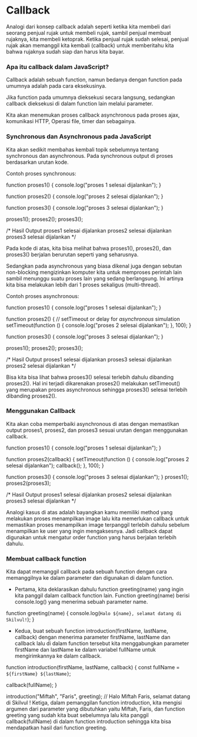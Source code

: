 # Callback
Analogi dari konsep callback adalah seperti ketika kita membeli dari seorang penjual rujak untuk membeli rujak, sambil penjual membuat rujaknya, kita membeli ketoprak. Ketika penjual rujak sudah selesai, penjual rujak akan memanggil kita kembali (callback) untuk memberitahu kita bahwa rujaknya sudah siap dan harus kita bayar.

### Apa itu callback dalam JavaScript?
Callback adalah sebuah function, namun bedanya dengan function pada umumnya adalah pada cara eksekusinya.

Jika function pada umumnya dieksekusi secara langsung, sedangkan callback dieksekusi di dalam function lain melalui parameter.

Kita akan menemukan proses callback asynchronous pada proses ajax, komunikasi HTTP, Operasi file, timer dan sebagainya.

### Synchronous dan Asynchronous pada JavaScript
Kita akan sedikit membahas kembali topik sebelumnya tentang synchronous dan asynchronous. Pada synchronous output di proses berdasarkan urutan kode.

Contoh proses synchronous:

function proses1() {
  console.log("proses 1 selesai dijalankan");
}

function proses2() {
  console.log("proses 2 selesai dijalankan");
}

function proses3() {
  console.log("proses 3 selesai dijalankan");
}

proses1();
proses2();
proses3();

/*
Hasil Output
proses1 selesai dijalankan
proses2 selesai dijalankan
proses3 selesai dijalankan
*/

Pada kode di atas, kita bisa melihat bahwa proses1(), proses2(), dan proses3() berjalan berurutan seperti yang seharusnya.

Sedangkan pada asynchronous yang biasa dikenal juga dengan sebutan non-blocking mengizinkan komputer kita untuk memproses perintah lain sambil menunggu suatu proses lain yang sedang berlangsung. Ini artinya kita bisa melakukan lebih dari 1 proses sekaligus (multi-thread).

Contoh proses asynchronous:

function proses1() {
  console.log("proses 1 selesai dijalankan");
}

function proses2() {
  // setTimeout or delay for *asynchronous* simulation
  setTimeout(function () {
    console.log("proses 2 selesai dijalankan");
  }, 100);
}

function proses3() {
  console.log("proses 3 selesai dijalankan");
}

proses1();
proses2();
proses3();

/*
Hasil Output
proses1 selesai dijalankan
proses3 selesai dijalankan
proses2 selesai dijalankan
*/

Bisa kita bisa lihat bahwa proses3() selesai terlebih dahulu dibanding proses2(). Hal ini terjadi dikarenakan proses2() melakukan setTimeout() yang merupakan proses asynchronous sehingga proses3() selesai terlebih dibanding proses2().

### Menggunakan Callback
Kita akan coba memperbaiki asynchronous di atas dengan memastikan output proses1, proses2, dan proses3 sesuai urutan dengan menggunakan callback.

function proses1() {
  console.log("proses 1 selesai dijalankan");
}

function proses2(callback) {
  setTimeout(function () {
    console.log("proses 2 selesai dijalankan");
    callback();
  }, 100);
}

function proses3() {
  console.log("proses 3 selesai dijalankan");
}
proses1();
proses2(proses3);

/*
Hasil Output
proses1 selesai dijalankan
proses2 selesai dijalankan
proses3 selesai dijalankan
*/

Analogi kasus di atas adalah bayangkan kamu memiliki method yang melakukan proses menampilkan image lalu kita memerlukan callback untuk memastikan proses menampilkan image terpanggil terlebih dahulu sebelum menampilkan ke user yang ingin mengaksesnya. Jadi callback dapat digunakan untuk mengatur order function yang harus berjalan terlebih dahulu.

### Membuat callback function
Kita dapat memanggil callback pada sebuah function dengan cara memanggilnya ke dalam parameter dan digunakan di dalam function.

* Pertama, kita deklarasikan dahulu function greeting(name) yang ingin kita panggil dalam callback function lain. Function greeting(name) berisi console.log() yang menerima sebuah parameter name.

function greeting(name) {
  console.log(`Halo ${name}, selamat datang di Skilvul!`);
}

* Kedua, buat sebuah function introduction(firstName, lastName, callback) dengan menerima parameter firstName, lastName dan callback lalu di dalam function tersebut kita menggabungkan parameter firstName dan lastName ke dalam variabel fullName untuk mengirimkannya ke dalam callback.

function introduction(firstName, lastName, callback) {
  const fullName = `${firstName} ${lastName}`;

  callback(fullName);
}

introduction("Miftah", "Faris", greeting); // Halo Miftah Faris, selamat datang di Skilvul !
Ketiga, dalam pemanggilan function introduction, kita mengisi argumen dari parameter yang dibutuhkan yaitu Miftah, Faris, dan function greeting yang sudah kita buat sebelumnya lalu kita panggil callback(fullName) di dalam function introduction sehingga kita bisa mendapatkan hasil dari function greeting.